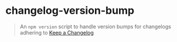 # changelog-version-bump

> An `npm version` script to handle version bumps for changelogs adhering to
> [Keep a Changelog](https://keepachangelog.com/en/1.0.0/)
